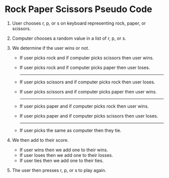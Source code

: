 # Rock Paper Scissors Pseudo Code

1. User chooses r, p, or s on keyboard representing rock, paper, or scissors.

2. Computer chooses a random value in a list of r, p, or s.

3. We determine if the user wins or not.

   - If user picks rock and if computer picks scissors then user wins.

   - If user picks rock and if computer picks paper then user loses.

     ***

   - If user picks scissors and if computer picks rock then user loses.
   - If user picks scissors and if computer picks paper then user wins.

     ***

   - If user picks paper and if computer picks rock then user wins.
   - If user picks paper and if computer picks scissors then user loses.

     ***

   - If user picks the same as computer then they tie.

4. We then add to their score.

   - If user wins then we add one to their wins.
   - If user loses then we add one to their losses.
   - If user ties then we add one to their ties.

5. The user then presses r, p, or s to play again.

